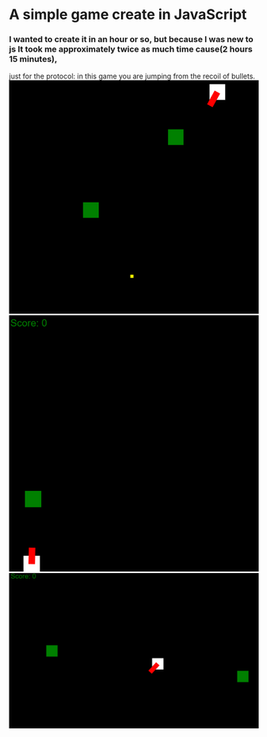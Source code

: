 # A simple game create in JavaScript
### I wanted to create it in an hour or so, but because I was new to js It took me approximately twice as much time cause(2 hours 15 minutes),
just for the protocol: in this game you are jumping from the recoil of bullets.
![This is a alt text.](/examples/sample1.png "This is a sample image.")
![This is a alt text.](/examples/sample2.png "This is a sample image.")
![This is a alt text.](/examples/sample3.png "This is a sample image.")
    

    
    








